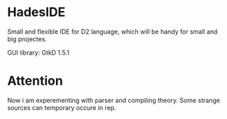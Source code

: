 HadesIDE
========

Small and flexible IDE for D2 language, which will be handy for small and big projectes.

GUI library: GtkD 1.5.1

Attention
=========

Now i am experementing with parser and compiling theory. Some strange sources can temporary occure in rep.